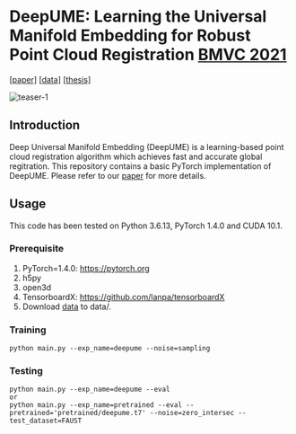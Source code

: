 # DeepUME: Learning the Universal Manifold Embedding for Robust Point Cloud Registration [BMVC 2021](https://www.bmvc2021-virtualconference.com/conference/papers/paper_0948.html)
<!--Created by Natalie Lang and Joseph M. Francos from Ben-Gurion University.-->
[[paper]](http://arxiv.org/abs/2112.09938)
[[data]](https://drive.google.com/drive/folders/1E6muJwx3WONbMJnFunywdmtTDofBZj_L?usp=sharing)
[[thesis]](https://github.com/langnatalie/DeepUME/files/6937954/DeepUME_thesis.pdf)

![teaser-1](https://user-images.githubusercontent.com/55830582/128337630-a6d48728-b933-4593-a7da-819e488298ad.png)

## Introduction
Deep Universal Manifold Embedding (DeepUME) is a learning-based point cloud registration algorithm which achieves fast and accurate global regitration. This repository contains a basic PyTorch implementation of DeepUME. Please refer to our [paper](http://arxiv.org/abs/2112.09938) for more details.

## Usage
This code has been tested on Python 3.6.13, PyTorch 1.4.0 and CUDA 10.1.

### Prerequisite
1. PyTorch=1.4.0: https://pytorch.org
2. h5py
3. open3d
4. TensorboardX: https://github.com/lanpa/tensorboardX
3. Download [data](https://drive.google.com/drive/folders/1E6muJwx3WONbMJnFunywdmtTDofBZj_L?usp=sharing) to data/.

### Training
```
python main.py --exp_name=deepume --noise=sampling
```

### Testing
```
python main.py --exp_name=deepume --eval 
or
python main.py --exp_name=pretrained --eval --pretrained='pretrained/deepume.t7' --noise=zero_intersec --test_dataset=FAUST
```
